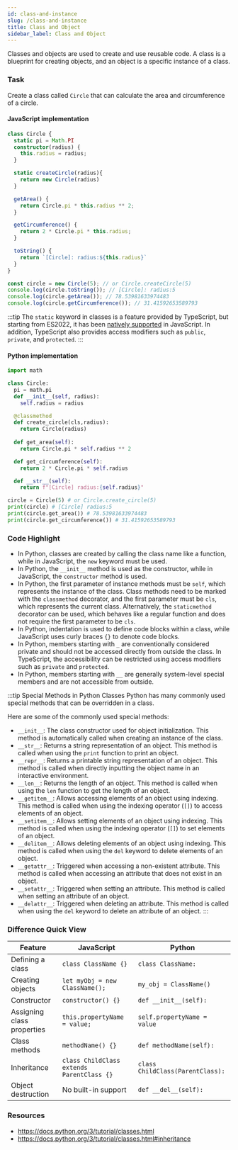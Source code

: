 ```yaml
---
id: class-and-instance
slug: /class-and-instance
title: Class and Object
sidebar_label: Class and Object
---
```


Classes and objects are used to create and use reusable code. A class is a blueprint for creating objects, and an object is a specific instance of a class.

### Task

Create a class called `Circle` that can calculate the area and circumference of a circle.

#### JavaScript implementation
```typescript
class Circle {
  static pi = Math.PI
  constructor(radius) {
    this.radius = radius;
  }

  static createCircle(radius){
    return new Circle(radius)
  }

  getArea() {
    return Circle.pi * this.radius ** 2;
  }

  getCircumference() {
    return 2 * Circle.pi * this.radius;
  }

  toString() {
    return `[Circle]: radius:${this.radius}`
  }
}

const circle = new Circle(5); // or Circle.createCircle(5)
console.log(circle.toString()); // [Circle]: radius:5
console.log(circle.getArea()); // 78.53981633974483
console.log(circle.getCircumference()); // 31.41592653589793
```
:::tip
The `static` keyword in classes is a feature provided by TypeScript, but starting from ES2022, it has been [natively supported](https://developer.mozilla.org/en-US/docs/Web/JavaScript/Reference/Classes/static) in JavaScript. In addition, TypeScript also provides access modifiers such as `public`, `private`, and `protected`.
:::

#### Python implementation
```python
import math

class Circle:
  pi = math.pi
  def __init__(self, radius):
    self.radius = radius

  @classmethod
  def create_circle(cls,radius):
    return Circle(radius)
  
  def get_area(self):
    return Circle.pi * self.radius ** 2

  def get_circumference(self):
    return 2 * Circle.pi * self.radius

  def __str__(self):
    return f"[Circle] radius:{self.radius}"

circle = Circle(5) # or Circle.create_circle(5)
print(circle) # [Circle] radius:5
print(circle.get_area()) # 78.53981633974483
print(circle.get_circumference()) # 31.41592653589793
```

### Code Highlight

- In Python, classes are created by calling the class name like a function, while in JavaScript, the `new` keyword must be used.
- In Python, the `__init__` method is used as the constructor, while in JavaScript, the `constructor` method is used.
- In Python, the first parameter of instance methods must be `self`, which represents the instance of the class. Class methods need to be marked with the `classmethod` decorator, and the first parameter must be `cls`, which represents the current class. Alternatively, the `staticmethod` decorator can be used, which behaves like a regular function and does not require the first parameter to be `cls`.
- In Python, indentation is used to define code blocks within a class, while JavaScript uses curly braces `{}` to denote code blocks.
- In Python, members starting with `_` are conventionally considered private and should not be accessed directly from outside the class. In TypeScript, the accessibility can be restricted using access modifiers such as `private` and `protected`.
- In Python, members starting with `__` are generally system-level special members and are not accessible from outside.

:::tip Special Methods in Python Classes
Python has many commonly used special methods that can be overridden in a class.

Here are some of the commonly used special methods:
- `__init__`: The class constructor used for object initialization. This method is automatically called when creating an instance of the class.
- `__str__`: Returns a string representation of an object. This method is called when using the `print` function to print an object.
- `__repr__`: Returns a printable string representation of an object. This method is called when directly inputting the object name in an interactive environment.
- `__len__`: Returns the length of an object. This method is called when using the `len` function to get the length of an object.
- `__getitem__`: Allows accessing elements of an object using indexing. This method is called when using the indexing operator (`[]`) to access elements of an object.
- `__setitem__`: Allows setting elements of an object using indexing. This method is called when using the indexing operator (`[]`) to set elements of an object.
- `__delitem__`: Allows deleting elements of an object using indexing. This method is called when using the `del` keyword to delete elements of an object.
- `__getattr__`: Triggered when accessing a non-existent attribute. This method is called when accessing an attribute that does not exist in an object.
- `__setattr__`: Triggered when setting an attribute. This method is called when setting an attribute of an object.
- `__delattr__`: Triggered when deleting an attribute. This method is called when using the `del` keyword to delete an attribute of an object.
:::

### Difference Quick View
| Feature                           | JavaScript                                            | Python                                                |
|-----------------------------------------|---------------------------------------------------|---------------------------------------------------|
| Defining a class                                         | ```class ClassName {}```                                  | ```class ClassName:```                                    |
| Creating objects                                     | ```let myObj = new ClassName();```                          | ```my_obj = ClassName()```                                 |
| Constructor                                          | ```constructor() {}```                                  | ```def __init__(self):```                                  |
| Assigning class properties                                             | ```this.propertyName = value;```                     | ```self.propertyName = value```                      |
| Class methods                                              | ```methodName() {}```                                  | ```def methodName(self):```                               |
| Inheritance                                                   | ```class ChildClass extends ParentClass {}``` | ```class ChildClass(ParentClass):```             |
| Object destruction                                     | No built-in support                  | ```def __del__(self):```                                 |

### Resources
- https://docs.python.org/3/tutorial/classes.html
- https://docs.python.org/3/tutorial/classes.html#inheritance
